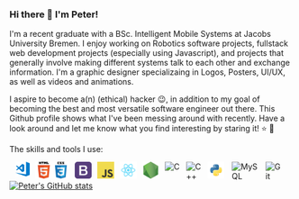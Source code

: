 ### Hi there 👋 I'm Peter!

I'm a recent graduate with a BSc. Intelligent Mobile Systems at Jacobs University Bremen. I enjoy working on Robotics software projects, fullstack web development projects (especially using Javascript), and projects that generally involve making different systems talk to each other and exchange information. I'm a graphic designer specializaing in Logos, Posters, UI/UX, as well as videos and animations.

I aspire to become a(n) (ethical) hacker 😉, in addition to my goal of becoming the best and most versatile software engineer out there. This Github profile shows what I've been messing around with recently. Have a look around and let me know what you find interesting by staring it! ⭐️ 🙌 

The skills and tools I use:

<img align="left" alt="Visual Studio Code" width="26px" style="padding-left:10px;" src="https://raw.githubusercontent.com/github/explore/80688e429a7d4ef2fca1e82350fe8e3517d3494d/topics/visual-studio-code/visual-studio-code.png" />
<img align="left" alt="HTML5" width="30px" style="padding-left:10px;" src="https://raw.githubusercontent.com/github/explore/80688e429a7d4ef2fca1e82350fe8e3517d3494d/topics/html/html.png" />
<img align="left" alt="CSS3" width="30px" src="https://raw.githubusercontent.com/github/explore/80688e429a7d4ef2fca1e82350fe8e3517d3494d/topics/css/css.png" />
<img align="left" alt="Bootstrap" width="30px" style="padding-left:10px;" src="https://raw.githubusercontent.com/github/explore/78df643247d429f6cc873026c0622819ad797942/topics/bootstrap/bootstrap.png" />
<img align="left" alt="JavaScript" width="30px" style="padding-left:10px;" src="https://raw.githubusercontent.com/github/explore/80688e429a7d4ef2fca1e82350fe8e3517d3494d/topics/javascript/javascript.png" />
<img align="left" alt="React" width="30px" style="padding-left:10px;"  src="https://raw.githubusercontent.com/github/explore/80688e429a7d4ef2fca1e82350fe8e3517d3494d/topics/react/react.png" />
<img align="left" alt="Node.js" width="30px" style="padding-left:10px;" src="https://raw.githubusercontent.com/github/explore/80688e429a7d4ef2fca1e82350fe8e3517d3494d/topics/nodejs/nodejs.png" />
<img align="left" alt="C" width="28px" style="padding-left:10px;" src="https://upload.wikimedia.org/wikipedia/commons/1/19/C_Logo.png" />
<img align="left" alt="C++" width="28px" style="padding-left:10px;" src="https://upload.wikimedia.org/wikipedia/commons/thumb/1/18/ISO_C%2B%2B_Logo.svg/306px-ISO_C%2B%2B_Logo.svg.png" />
<img align="left" alt="Python" width="30px" style="padding-left:10px;" src="https://raw.githubusercontent.com/github/explore/78df643247d429f6cc873026c0622819ad797942/topics/python/python.png" />
<img align="left" alt="MySQL" width="50px" style="padding-left:13px;" src="https://upload.wikimedia.org/wikipedia/labs/8/8e/Mysql_logo.png" />
<img align="left" alt="Git" width="27px" style="padding-left:10px;" src="https://git-scm.com/images/logos/downloads/Git-Icon-1788C.png" />

[![Peter's GitHub stats](https://github-readme-stats.vercel.app/api?username=pmessan)](https://github.com/anuraghazra/github-readme-stats)
<!--
**pmessan/pmessan** is a ✨ _special_ ✨ repository because its `README.md` (this file) appears on your GitHub profile.

Here are some ideas to get you started:

- 🔭 I’m currently working on ...
- 🌱 I’m currently learning ...
- 👯 I’m looking to collaborate on ...
- 🤔 I’m looking for help with ...
- 💬 Ask me about ...
- 📫 How to reach me: ...
- 😄 Pronouns: ...
- ⚡ Fun fact: ...
-->
